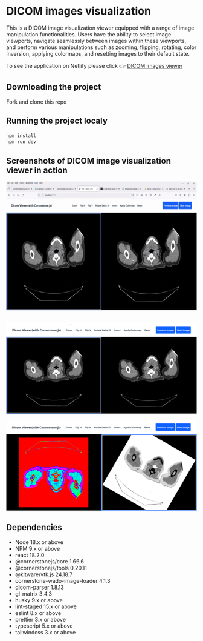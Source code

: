# DICOM images visualization

This is a DICOM image visualization viewer equipped with a range of image manipulation functionalities. Users have the ability to select image viewports, navigate seamlessly between images within these viewports, and perform various manipulations such as zooming, flipping, rotating, color inversion, applying colormaps, and resetting images to their default state.

To see the application on Netlify please click 👉 [DICOM images viewer](https://dicom-explorer.netlify.app/)

## Downloading the project

Fork and clone this repo

## Running the project localy

```sh
npm install
npm run dev
```

## Screenshots of DICOM image visualization viewer in action

<img src="src/assets/dicom-image-viewer-1.gif" width="600" height="340"/>

<br>
<br>

!["DICOM image visualization viewer-1"](src/assets/dicom-viewer-images/dicom-image-1.png)

!["DICOM image visualization viewer-2"](src/assets/dicom-viewer-images/dicom-image-2.png)

## Dependencies

- Node 18.x or above
- NPM 9.x or above
- react 18.2.0
- @cornerstonejs/core 1.66.6
- @cornerstonejs/tools 0.20.11
- @kitware/vtk.js 24.18.7
- cornerstone-wado-image-loader 4.1.3
- dicom-parser 1.8.13
- gl-matrix 3.4.3
- husky 9.x or above
- lint-staged 15.x or above
- eslint 8.x or above
- prettier 3.x or above
- typescript 5.x or above
- tailwindcss 3.x or above
